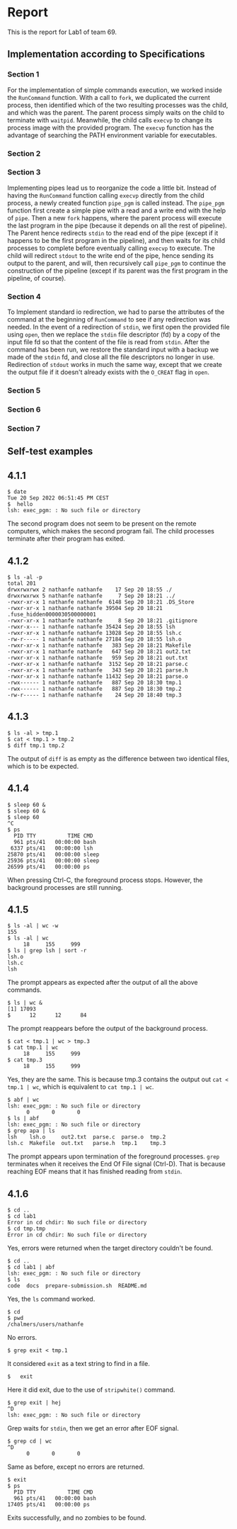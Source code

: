# Report

This is the report for Lab1 of team 69.

## Implementation according to Specifications

### Section 1

For the implementation of simple commands execution, we worked inside the `RunCommand` function.
With a call to `fork`, we duplicated the current process, then identified which of the two resulting processes was the child, and which was the parent.
The parent process simply waits on the child to terminate with `waitpid`.
Meanwhile, the child calls `execvp` to change its process image with the provided program. The `execvp` function has the advantage of searching the PATH environment variable for executables.

### Section 2



### Section 3

Implementing pipes lead us to reorganize the code a little bit.
Instead of having the `RunCommand` function calling `execvp` directly from the child process, a newly created function `pipe_pgm` is called instead.
The `pipe_pgm` function first create a simple pipe with a read and a write end with the help of `pipe`.
Then a new `fork` happens, where the parent process will execute the last program in the pipe (because it depends on all the rest of pipeline).
The Parent hence redirects `stdin` to the read end of the pipe (except if it happens to be the first program in the pipeline), and then waits for its child processes to complete before eventually calling `execvp` to execute.
The child will redirect `stdout` to the write end of the pipe, hence sending its output to the parent, and will, then recursively call `pipe_pgm` to continue the construction of the pipeline (except if its parent was the first program in the pipeline, of course).

### Section 4

To Implement standard io redirection, we had to parse the attributes of the command at the beginning of `RunCommand` to see if any redirection was needed.
In the event of a redirection of `stdin`, we first open the provided file using `open`, then we replace the `stdin` file descriptor (fd) by a copy of the input file fd so that the content of the file is read from `stdin`.
After the command has been run, we restore the standard input with a backup we made of the `stdin` fd, and close all the file descriptors no longer in use.
Redirection of `stdout` works in much the same way, except that we create the output file if it doesn't already exists with the `O_CREAT` flag in `open`.

### Section 5



### Section 6



### Section 7



## Self-test examples

## 4.1.1

```console
$ date
Tue 20 Sep 2022 06:51:45 PM CEST
$  hello
lsh: exec_pgm: : No such file or directory
```

The second program does not seem to be present on the remote computers, which makes the second program fail.
The child processes terminate after their program has exited.

## 4.1.2

```console
$ ls -al -p
total 201
drwxrwxrwx 2 nathanfe nathanfe    17 Sep 20 18:55 ./
drwxrwxrwx 5 nathanfe nathanfe     7 Sep 20 18:21 ../
-rwxr-xr-x 1 nathanfe nathanfe  6148 Sep 20 18:21 .DS_Store
-rwxr-xr-x 1 nathanfe nathanfe 39504 Sep 20 18:21 .fuse_hidden0000030500000001
-rwxr-xr-x 1 nathanfe nathanfe     8 Sep 20 18:21 .gitignore
-rwxr-x--- 1 nathanfe nathanfe 35424 Sep 20 18:55 lsh
-rwxr-xr-x 1 nathanfe nathanfe 13028 Sep 20 18:55 lsh.c
-rw-r----- 1 nathanfe nathanfe 27184 Sep 20 18:55 lsh.o
-rwxr-xr-x 1 nathanfe nathanfe   383 Sep 20 18:21 Makefile
-rwxr-xr-x 1 nathanfe nathanfe   647 Sep 20 18:21 out2.txt
-rwxr-xr-x 1 nathanfe nathanfe   959 Sep 20 18:21 out.txt
-rwxr-xr-x 1 nathanfe nathanfe  3152 Sep 20 18:21 parse.c
-rwxr-xr-x 1 nathanfe nathanfe   343 Sep 20 18:21 parse.h
-rwxr-xr-x 1 nathanfe nathanfe 11432 Sep 20 18:21 parse.o
-rwx------ 1 nathanfe nathanfe   887 Sep 20 18:30 tmp.1
-rwx------ 1 nathanfe nathanfe   887 Sep 20 18:30 tmp.2
-rw-r----- 1 nathanfe nathanfe    24 Sep 20 18:40 tmp.3
```

## 4.1.3

```console
$ ls -al > tmp.1
$ cat < tmp.1 > tmp.2
$ diff tmp.1 tmp.2
```

The output of `diff` is as empty as the difference between two identical files, which is to be expected.

## 4.1.4

```console
$ sleep 60 &
$ sleep 60 &
$ sleep 60
^C
$ ps
  PID TTY          TIME CMD
  961 pts/41   00:00:00 bash
 6337 pts/41   00:00:00 lsh
25870 pts/41   00:00:00 sleep
25936 pts/41   00:00:00 sleep
26599 pts/41   00:00:00 ps
```

When pressing Ctrl-C, the foreground process stops. However, the background processes are still running.

## 4.1.5

```console
$ ls -al | wc -w
155
$ ls -al | wc
     18     155     999
$ ls | grep lsh | sort -r
lsh.o
lsh.c
lsh
```

The prompt appears as expected after the output of all the above commands.

```console
$ ls | wc &
[1] 17093
$      12      12      84

```

The prompt reappears before the output of the background process.

```console
$ cat < tmp.1 | wc > tmp.3
$ cat tmp.1 | wc
     18     155     999
$ cat tmp.3
     18     155     999
```

Yes, they are the same. This is because tmp.3 contains the output out `cat < tmp.1 | wc`, which is equivalent to `cat tmp.1 | wc`.

```console
$ abf | wc
lsh: exec_pgm: : No such file or directory
      0       0       0
$ ls | abf
lsh: exec_pgm: : No such file or directory
$ grep apa | ls
lsh    lsh.o	 out2.txt  parse.c  parse.o  tmp.2
lsh.c  Makefile  out.txt   parse.h  tmp.1    tmp.3
```

The prompt appears upon termination of the foreground processes. `grep` terminates when it receives the End Of File signal (Ctrl-D). That is because reaching EOF means that it has finished reading from `stdin`.

## 4.1.6

```console
$ cd ..
$ cd lab1
Error in cd chdir: No such file or directory
$ cd tmp.tmp
Error in cd chdir: No such file or directory
```

Yes, errors were returned when the target directory couldn't be found.

```console
$ cd ..
$ cd lab1 | abf
lsh: exec_pgm: : No such file or directory
$ ls
code  docs  prepare-submission.sh  README.md
```

Yes, the `ls` command worked.

```console
$ cd
$ pwd
/chalmers/users/nathanfe
```

No errors.

```console
$ grep exit < tmp.1
```

It considered `exit` as a text string to find in a file.

```console
$   exit
```

Here it did exit, due to the use of `stripwhite()` command.

```console
$ grep exit | hej
^D
lsh: exec_pgm: : No such file or directory
```

Grep waits for `stdin`, then we get an error after EOF signal.

```console
$ grep cd | wc
^D
      0       0       0
```

Same as before, except no errors are returned.

```
$ exit
$ ps
  PID TTY          TIME CMD
  961 pts/41   00:00:00 bash
17405 pts/41   00:00:00 ps
```

Exits successfully, and no zombies to be found.
